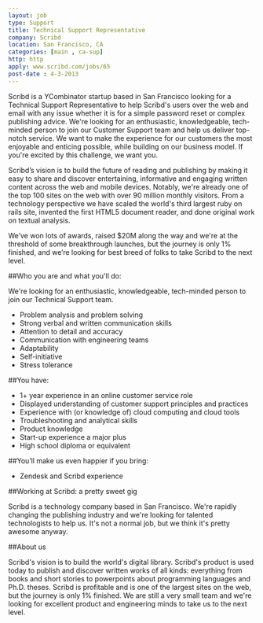 ```yaml
---
layout: job
type: Support
title: Technical Support Representative
company: Scribd
location: San Francisco, CA
categories: [main , ca-sup]
http: http
apply: www.scribd.com/jobs/65
post-date : 4-3-2013
---
```


Scribd is a YCombinator startup based in San Francisco looking for a Technical Support Representative to help Scribd's users over the web and email with any issue whether it is for a simple password reset or complex publishing advice. We're looking for an enthusiastic, knowledgeable, tech-minded person to join our Customer Support team and help us deliver top-notch service. We want to make the experience for our customers the most enjoyable and enticing possible, while building on our business model. If you're excited by this challenge, we want you.

Scribd’s vision is to build the future of reading and publishing by making it easy to share and discover entertaining, informative and engaging written content across the web and mobile devices. Notably, we're already one of the top 100 sites on the web with over 90 million monthly visitors. From a technology perspective we have scaled the world's third largest ruby on rails site, invented the first HTML5 document reader, and done original work on textual analysis.

We’ve won lots of awards, raised $20M along the way and we're at the threshold of some breakthrough launches, but the journey is only 1% finished, and we’re looking for best breed of folks to take Scribd to the next level.

##Who you are and what you'll do:

We're looking for an enthusiastic, knowledgeable, tech-minded person to join our Technical Support team.

* Problem analysis and problem solving
* Strong verbal and written communication skills
* Attention to detail and accuracy
* Communication with engineering teams
* Adaptability
* Self-initiative
* Stress tolerance

##You have:

* 1+ year experience in an online customer service role
* Displayed understanding of customer support principles and practices
* Experience with (or knowledge of) cloud computing and cloud tools
* Troubleshooting and analytical skills
* Product knowledge
* Start-up experience a major plus
* High school diploma or equivalent

##You’ll make us even happier if you bring:

* Zendesk and Scribd experience

##Working at Scribd: a pretty sweet gig

Scribd is a technology company based in San Francisco. We're rapidly changing the publishing industry and we're looking for talented technologists to help us. It's not a normal job, but we think it's pretty awesome anyway.

##About us

Scribd's vision is to build the world's digital library. Scribd's product is used today to publish and discover written works of all kinds: everything from books and short stories to powerpoints about programming languages and Ph.D. theses. Scribd is profitable and is one of the largest sites on the web, but the journey is only 1% finished. We are still a very small team and we're looking for excellent product and engineering minds to take us to the next level.